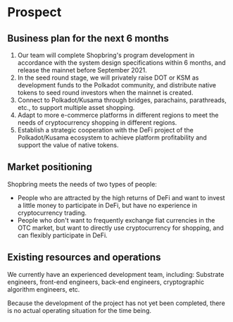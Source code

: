 # Prospect

## Business plan for the next 6 months

1. Our team will complete Shopbring's program development in accordance with the system design specifications within 6 months, and release the mainnet before September 2021.
1. In the seed round stage, we will privately raise DOT or KSM as development funds to the Polkadot community, and distribute native tokens to seed round investors when the mainnet is created.
1. Connect to Polkadot/Kusama through bridges, parachains, parathreads, etc., to support multiple asset shopping.
1. Adapt to more e-commerce platforms in different regions to meet the needs of cryptocurrency shopping in different regions.
1. Establish a strategic cooperation with the DeFi project of the Polkadot/Kusama ecosystem to achieve platform profitability and support the value of native tokens.

## Market positioning

Shopbring meets the needs of two types of people:

* People who are attracted by the high returns of DeFi and want to invest a little money to participate in DeFi, but have no experience in cryptocurrency trading.
* People who don't want to frequently exchange fiat currencies in the OTC market, but want to directly use cryptocurrency for shopping, and can flexibly participate in DeFi.

## Existing resources and operations

We currently have an experienced development team, including: Substrate engineers, front-end engineers, back-end engineers, cryptographic algorithm engineers, etc.

Because the development of the project has not yet been completed, there is no actual operating situation for the time being.
